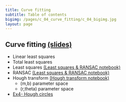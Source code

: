 ```yaml
---
title: Curve fitting
subtitle: Table of contents
bigimg: /pages/c_04_curve_fitting/c_04_bigimg.jpg
layout: page
---
```


## **Curve fitting** [(slides)](/pages/c_04_curve_fitting/slides/)
- Linear least squares
- Total least squares
- Least squares [(Least squares & RANSAC notebook)](/pages/c_04_curve_fitting/least_squares_nb/)
- RANSAC [(Least squares & RANSAC notebook)](/pages/c_04_curve_fitting/least_squares_nb/)
- Hough transform [(Hough transform notebook)](/pages/c_04_curve_fitting/hough_transform_nb/)
  - (m,b) parameter space
  - (r,theta) parameter space
- [Ex4- Hough circles](/pages/c_04_curve_fitting/ex4/)

